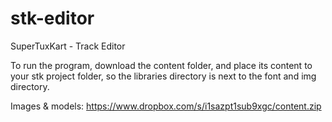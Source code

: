 stk-editor
==========

SuperTuxKart - Track Editor

To run the program, download the content folder, and place its content to your stk project folder, so the libraries directory is next to the font and img directory.

Images & models:
https://www.dropbox.com/s/i1sazpt1sub9xgc/content.zip
